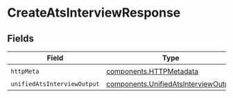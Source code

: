 # CreateAtsInterviewResponse


## Fields

| Field                                                                                        | Type                                                                                         | Required                                                                                     | Description                                                                                  |
| -------------------------------------------------------------------------------------------- | -------------------------------------------------------------------------------------------- | -------------------------------------------------------------------------------------------- | -------------------------------------------------------------------------------------------- |
| `httpMeta`                                                                                   | [components.HTTPMetadata](../../models/components/httpmetadata.md)                           | :heavy_check_mark:                                                                           | N/A                                                                                          |
| `unifiedAtsInterviewOutput`                                                                  | [components.UnifiedAtsInterviewOutput](../../models/components/unifiedatsinterviewoutput.md) | :heavy_minus_sign:                                                                           | N/A                                                                                          |